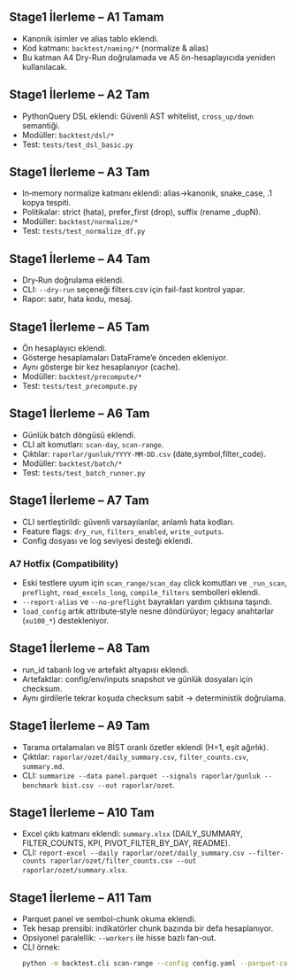 ## Stage1 İlerleme – A1 Tamam
- Kanonik isimler ve alias tablo eklendi.
- Kod katmanı: `backtest/naming/*` (normalize & alias)
- Bu katman A4 Dry-Run doğrulamada ve A5 ön-hesaplayıcıda yeniden kullanılacak.

## Stage1 İlerleme – A2 Tam
- PythonQuery DSL eklendi: Güvenli AST whitelist, `cross_up/down` semantiği.
- Modüller: `backtest/dsl/*`
- Test: `tests/test_dsl_basic.py`

## Stage1 İlerleme – A3 Tam
- In‑memory normalize katmanı eklendi: alias→kanonik, snake_case, .1 kopya tespiti.
- Politikalar: strict (hata), prefer_first (drop), suffix (rename _dupN).
- Modüller: `backtest/normalize/*`
- Test: `tests/test_normalize_df.py`

## Stage1 İlerleme – A4 Tam
- Dry‑Run doğrulama eklendi.
- CLI: `--dry-run` seçeneği filters.csv için fail-fast kontrol yapar.
- Rapor: satır, hata kodu, mesaj.

## Stage1 İlerleme – A5 Tam
- Ön hesaplayıcı eklendi.
- Gösterge hesaplamaları DataFrame’e önceden ekleniyor.
- Aynı gösterge bir kez hesaplanıyor (cache).
- Modüller: `backtest/precompute/*`
- Test: `tests/test_precompute.py`

## Stage1 İlerleme – A6 Tam
- Günlük batch döngüsü eklendi.
- CLI alt komutları: `scan-day`, `scan-range`.
- Çıktılar: `raporlar/gunluk/YYYY-MM-DD.csv` (date,symbol,filter_code).
- Modüller: `backtest/batch/*`
- Test: `tests/test_batch_runner.py`

## Stage1 İlerleme – A7 Tam
- CLI sertleştirildi: güvenli varsayılanlar, anlamlı hata kodları.
- Feature flags: `dry_run`, `filters_enabled`, `write_outputs`.
- Config dosyası ve log seviyesi desteği eklendi.

### A7 Hotfix (Compatibility)
- Eski testlere uyum için `scan_range/scan_day` click komutları ve `_run_scan`, `preflight`, `read_excels_long`, `compile_filters` sembolleri eklendi.
- `--report-alias` ve `--no-preflight` bayrakları yardım çıktısına taşındı.
- `load_config` artık attribute‑style nesne döndürüyor; legacy anahtarlar (`xu100_*`) destekleniyor.

## Stage1 İlerleme – A8 Tam
- run_id tabanlı log ve artefakt altyapısı eklendi.
- Artefaktlar: config/env/inputs snapshot ve günlük dosyaları için checksum.
- Aynı girdilerle tekrar koşuda checksum sabit → deterministik doğrulama.

## Stage1 İlerleme – A9 Tam
- Tarama ortalamaları ve BİST oranlı özetler eklendi (H=1, eşit ağırlık).
- Çıktılar: `raporlar/ozet/daily_summary.csv`, `filter_counts.csv`, `summary.md`.
- CLI: `summarize --data panel.parquet --signals raporlar/gunluk --benchmark bist.csv --out raporlar/ozet`.

## Stage1 İlerleme – A10 Tam
- Excel çıktı katmanı eklendi: `summary.xlsx` (DAILY_SUMMARY, FILTER_COUNTS, KPI, PIVOT_FILTER_BY_DAY, README).
- CLI: `report-excel --daily raporlar/ozet/daily_summary.csv --filter-counts raporlar/ozet/filter_counts.csv --out raporlar/ozet/summary.xlsx`.

## Stage1 İlerleme – A11 Tam
- Parquet panel ve sembol-chunk okuma eklendi.
- Tek hesap prensibi: indikatörler chunk bazında bir defa hesaplanıyor.
- Opsiyonel paralellik: `--workers` ile hisse bazlı fan-out.
- CLI örnek:
  ```bash
  python -m backtest.cli scan-range --config config.yaml --parquet-cache cache/panel.parquet --chunk-size 20 --workers 4
  ```
